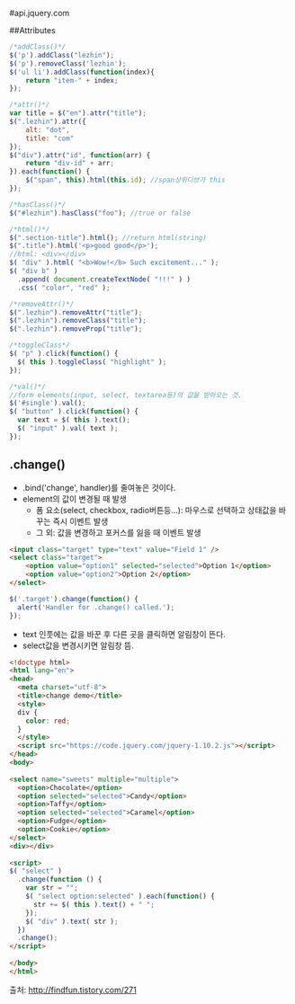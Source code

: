 #api.jquery.com

##Attributes
```javascript
/*addClass()*/
$('p').addClass("lezhin");
$('p').removeClass('lezhin');
$('ul li').addClass(function(index){
    return "item-" + index;
});

/*attr()*/
var title = $("en").attr("title");
$(".lezhin").attr({
    alt: "dot",
    title: "com"
});
$("div").attr("id", function(arr) {
    return "div-id" + arr;
}).each(function() {
    $("span", this).html(this.id); //span상위디브가 this
});

/*hasClass()*/
$("#lezhin").hasClass("foo"); //true or false

/*html()*/
$(".section-title").html(); //return html(string)
$(".title").html('<p>good good</p>');
//html: <div></div>
$( "div" ).html( "<b>Wow!</b> Such excitement..." );
$( "div b" )
  .append( document.createTextNode( "!!!" ) )
  .css( "color", "red" );

/*removeAttr()*/
$(".lezhin").removeAttr("title");
$(".lezhin").removeClass("title");
$(".lezhin").removeProp("title");

/*toggleClass*/
$( "p" ).click(function() {
  $( this ).toggleClass( "highlight" );
});

/*val()*/
//form elements(input, select, textarea등)의 값을 받아오는 것. 
$('#single').val();
$( "button" ).click(function() {
  var text = $( this ).text();
  $( "input" ).val( text );
});
```

## .change()
- .bind('change', handler)를 줄여놓은 것이다.
- element의 값이 변경될 때 발생 
    + 폼 요소(select, checkbox, radio버튼등...): 마우스로 선택하고 상태값을 바꾸는 즉시 이벤트 발생
    + 그 외: 값을 변경하고 포커스를 잃을 때 이벤트 발생
```html
<input class="target" type="text" value="Field 1" />
<select class="target">
    <option value="option1" selected="selected">Option 1</option>
    <option value="option2">Option 2</option>
</select>
```
```javascript
$('.target').change(function() {
  alert('Handler for .change() called.');
});
```
- text 인풋에는 값을 바꾼 후 다른 곳을 클릭하면 알림창이 뜬다. 
- select값을 변경시키면 알림창 뜸.

```html
<!doctype html>
<html lang="en">
<head>
  <meta charset="utf-8">
  <title>change demo</title>
  <style>
  div {
    color: red;
  }
  </style>
  <script src="https://code.jquery.com/jquery-1.10.2.js"></script>
</head>
<body>
 
<select name="sweets" multiple="multiple">
  <option>Chocolate</option>
  <option selected="selected">Candy</option>
  <option>Taffy</option>
  <option selected="selected">Caramel</option>
  <option>Fudge</option>
  <option>Cookie</option>
</select>
<div></div>
 
<script>
$( "select" )
  .change(function () {
    var str = "";
    $( "select option:selected" ).each(function() {
      str += $( this ).text() + " ";
    });
    $( "div" ).text( str );
  })
  .change();
</script>
 
</body>
</html>
```
출처: http://findfun.tistory.com/271
